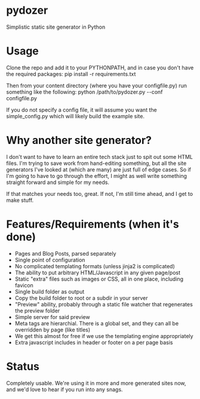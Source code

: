 # pydozer
Simplistic static site generator in Python

# Usage
Clone the repo and add it to your PYTHONPATH, and in case you don't have the required packages:
 pip install -r requirements.txt

Then from your content directory (where you have your configfile.py) run something like the following:
 python /path/to/pydozer.py --conf configfile.py

If you do not specify a config file, it will assume you want the simple_config.py which will likely build the example site. 

# Why another site generator?
I don't want to have to learn an entire tech stack just to spit out some HTML files.  I'm trying to save work from hand-editing something, but all the site generators I've looked at (which are many) are just full of edge cases.  So if I'm going to have to go through the effort, I might as well write something straight forward and simple for my needs.

If that matches your needs too, great.  If not, I'm still time ahead, and I get to make stuff.

# Features/Requirements (when it's done)
- Pages and Blog Posts, parsed separately
- Single point of configuration
- No complicated templating formats (unless jinja2 is complicated)
- The ability to put arbitrary HTML/Javascript in any given page/post
- Static "extra" files such as images or CSS, all in one place, including favicon
- Single build folder as output
- Copy the build folder to root or a subdir in your server
- "Preview" ability, probably through a static file watcher that regenerates the preview folder
- Simple server for said preview
- Meta tags are hierarchial.  There is a global set, and they can all be overridden by page (like titles)
 - We get this almost for free if we use the templating engine appropriately
- Extra javascript includes in header or footer on a per page basis

# Status
Completely usable.  We're using it in more and more generated sites now, and we'd love to hear if you run into any snags.

